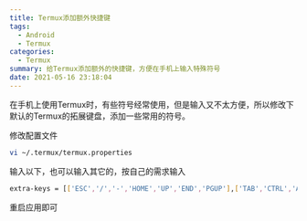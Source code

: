 ```yaml
---
title: Termux添加额外快捷键
tags:
  - Android
  - Termux
categories:
  - Termux
summary: 给Termux添加额外的快捷键，方便在手机上输入特殊符号
date: 2021-05-16 23:18:04
---
```


在手机上使用Termux时，有些符号经常使用，但是输入又不太方便，所以修改下默认的Termux的拓展键盘，添加一些常用的符号。

修改配置文件 
```bash
vi ~/.termux/termux.properties
```

输入以下，也可以输入其它的，按自己的需求输入
```bash
extra-keys = [['ESC','/','-','HOME','UP','END','PGUP'],['TAB','CTRL','ALT','LEFT','DOWN','RIGHT','PGDN']]
```
重启应用即可